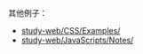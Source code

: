 其他例子：  
- [study-web/CSS/Examples/](https://github.com/nonelittlesong/study-web/tree/master/CSS/Examples)
- [study-web/JavaScripts/Notes/](https://github.com/nonelittlesong/study-web/tree/master/JavaScripts/Notes)
